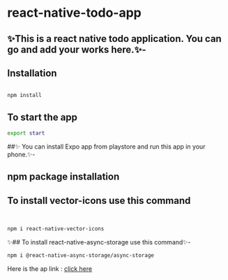# react-native-todo-app

## ✨This is a react native todo application. You can go and add your works here.✨-

## Installation

```sh

npm install

```
## To start the app

```sh
export start

```

##✨ You can install Expo app from playstore and run this app in your phone.✨-

## npm package installation

## To install vector-icons use this command
```sh


npm i react-native-vector-icons
```

✨## To install react-native-async-storage use this command✨-

```sh
npm i @react-native-async-storage/async-storage

```

Here is the ap link : [click here](https://drive.google.com/file/d/1sugMN3wW1O8wLT2-HJtqybb6KOTaAJ_l/view?usp=sharing)

